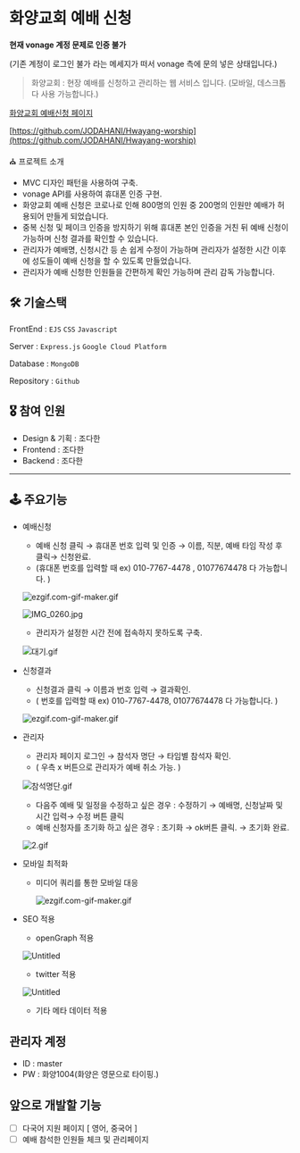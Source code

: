 # 화양교회 예배 신청

**현재 vonage 계정 문제로 인증 불가**

(기존 계정이 로그인 불가 라는 메세지가 떠서 vonage 측에 문의 넣은 상태입니다.)

> 화양교회 : 현장 예배를 신청하고 관리하는 웹 서비스 입니다. (모바일, 데스크톱 다 사용 가능합니다.)
> 

[화양교회 예배신청 페이지](http://hwayang.du.r.appspot.com/)

[https://github.com/JODAHANI/Hwayang-worship](https://github.com/JODAHANI/Hwayang-worship)

⛪️ 프로젝트 소개 

- MVC 디자인 패턴을 사용하여 구축.
- vonage API를 사용하여 휴대폰 인증 구현.
- 화양교회 예배 신청은 코로나로 인해 800명의 인원 중 200명의 인원만 예배가 허용되어 만들게 되었습니다.
- 중복 신청 및 페이크 인증을 방지하기 위해 휴대폰 본인 인증을 거친 뒤 예배 신청이 가능하며 신청 결과를 확인할 수 있습니다.
- 관리자가 예배명, 신청시간 등 손 쉽게 수정이 가능하며 관리자가 설정한 시간 이후에 성도들이 예배 신청을 할 수 있도록 만들었습니다.
- 관리자가 예배 신청한 인원들을 간편하게 확인 가능하며 관리 감독 가능합니다.

## 🛠 기술스택

FrontEnd :  `EJS` `CSS` `Javascript`

Server : `Express.js` `Google Cloud Platform`

Database : `MongoDB`

Repository : `Github`

## 🎖  참여 인원

- Design & 기획 : 조다한
- Frontend : 조다한
- Backend : 조다한

---

## 🕹 주요기능

- 예배신청
    - 예배 신청 클릭 → 휴대폰 번호 입력 및 인증 → 이름, 직분, 예배 타임 작성 후 클릭→ 신청완료.
    - (휴대폰 번호를 입력할 때 ex) 010-7767-4478 , 01077674478 다 가능합니다. )
    
    ![ezgif.com-gif-maker.gif](https://s3-us-west-2.amazonaws.com/secure.notion-static.com/ecfe6975-2f49-4a30-934b-e6f54f7e12dc/ezgif.com-gif-maker.gif)
    
    ![IMG_0260.jpg](https://s3-us-west-2.amazonaws.com/secure.notion-static.com/cf78b777-57b1-4289-9f91-1e2f7e596894/IMG_0260.jpg)
    
    - 관리자가 설정한 시간 전에 접속하지 못하도록 구축.
    
    ![대기.gif](https://s3-us-west-2.amazonaws.com/secure.notion-static.com/84326026-597f-41be-b04e-175d798fcca9/%E1%84%83%E1%85%A2%E1%84%80%E1%85%B5.gif)
    
- 신청결과
    - 신청결과 클릭 → 이름과 번호 입력 → 결과확인.
    - ( 번호를 입력할 때 ex) 010-7767-4478, 01077674478  다 가능합니다. )
    
    ![ezgif.com-gif-maker.gif](https://s3-us-west-2.amazonaws.com/secure.notion-static.com/a628070b-b206-42e4-8133-3c3806a0458a/ezgif.com-gif-maker.gif)
    
- 관리자
    - 관리자 페이지 로그인 → 참석자 명단 →  타임별 참석자 확인.
    - ( 우측 x 버튼으로 관리자가 예배 취소 가능. )
    
    ![참석명단.gif](https://s3-us-west-2.amazonaws.com/secure.notion-static.com/bfe63169-db85-49de-81aa-a0a765a2b448/%E1%84%8E%E1%85%A1%E1%86%B7%E1%84%89%E1%85%A5%E1%86%A8%E1%84%86%E1%85%A7%E1%86%BC%E1%84%83%E1%85%A1%E1%86%AB.gif)
    
    - 다음주 예배 및 일정을 수정하고 싶은 경우  :  수정하기 → 예배명,  신청날짜 및 시간 입력→ 수정 버튼 클릭
    - 예배 신청자를 초기화 하고 싶은 경우 : 초기화 → ok버튼 클릭. → 초기화 완료.
    
    ![2.gif](https://s3-us-west-2.amazonaws.com/secure.notion-static.com/7ef05a0d-5feb-4a47-9992-88403e10eabd/2.gif)
    
- 모바일 최적화
    - 미디어 쿼리를 통한 모바일 대응
        
        ![ezgif.com-gif-maker.gif](https://s3-us-west-2.amazonaws.com/secure.notion-static.com/dd35a2d3-7a49-4bdf-b31d-a0018d69072d/ezgif.com-gif-maker.gif)
        
- SEO 적용
    - openGraph 적용
    
    ![Untitled](https://s3-us-west-2.amazonaws.com/secure.notion-static.com/39905c8c-0968-49a6-8f08-920337ccbd9e/Untitled.png)
    
    - twitter 적용
    
    ![Untitled](https://s3-us-west-2.amazonaws.com/secure.notion-static.com/2244f957-3a27-4973-a40f-aecbd0f76a86/Untitled.png)
    
    - 기타 메타 데이터 적용

## 관리자 계정

- ID : master
- PW : 화양1004(화양은 영문으로 타이핑.)

## 앞으로 개발할 기능

- [ ]  다국어 지원 페이지 [ 영어, 중국어 ]
- [ ]  예배 참석한 인원들 체크 및 관리페이지
